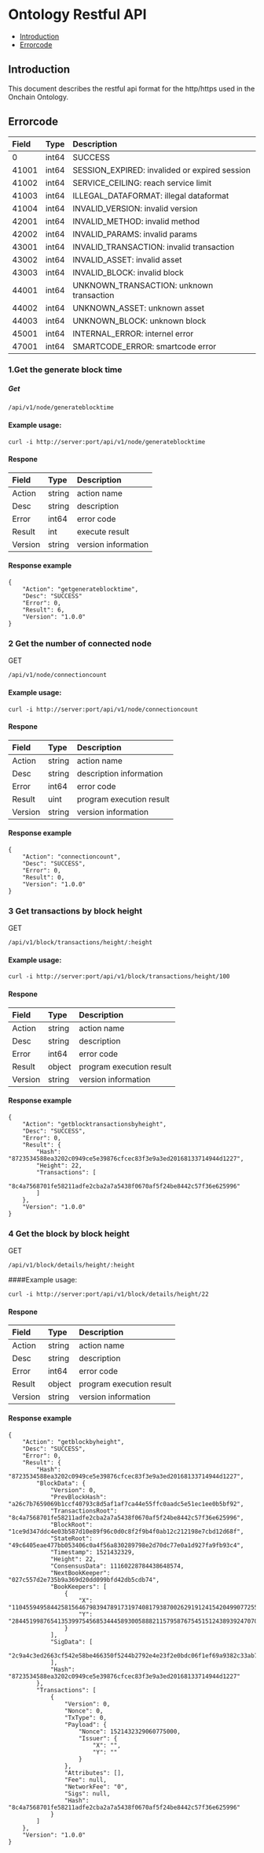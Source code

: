 # Ontology Restful API

* [Introduction](#Introduction)
* [Errorcode](#Errorcode)

## Introduction

This document describes the restful api format for the http/https used in the Onchain Ontology.

## Errorcode

| Field | Type | Description |
| :--- | :--- | :--- |
| 0 | int64 | SUCCESS |
| 41001 | int64 | SESSION\_EXPIRED: invalided or expired session |
| 41002 | int64 | SERVICE\_CEILING: reach service limit |
| 41003 | int64 | ILLEGAL\_DATAFORMAT: illegal dataformat |
| 41004 | int64 | INVALID\_VERSION: invalid version |
| 42001 | int64 | INVALID\_METHOD: invalid method |
| 42002 | int64 | INVALID\_PARAMS: invalid params |
| 43001 | int64 | INVALID\_TRANSACTION: invalid transaction |
| 43002 | int64 | INVALID\_ASSET: invalid asset |
| 43003 | int64 | INVALID\_BLOCK: invalid block |
| 44001 | int64 | UNKNOWN\_TRANSACTION: unknown transaction |
| 44002 | int64 | UNKNOWN\_ASSET: unknown asset |
| 44003 | int64 | UNKNOWN\_BLOCK: unknown block |
| 45001 | int64 | INTERNAL\_ERROR: internel error |
| 47001 | int64 | SMARTCODE\_ERROR: smartcode error |

### 1.Get the generate block time
##### Get

```
/api/v1/node/generateblocktime
```
#### Example usage:

```
curl -i http://server:port/api/v1/node/generateblocktime
```

#### Respone

| Field | Type | Description |
| :--- | :--- | :--- |
| Action | string | action name |
| Desc | string | description |
| Error | int64 | error code |
| Result | int | execute result |
| Version | string | version information |

#### Response example

```
{
    "Action": "getgenerateblocktime",
    "Desc": "SUCCESS"
    "Error": 0,
    "Result": 6,
    "Version": "1.0.0"
}
```
### 2 Get the number of connected node

GET

```
/api/v1/node/connectioncount
```

#### Example usage:

```
curl -i http://server:port/api/v1/node/connectioncount
```

#### Respone

| Field | Type | Description |
| :--- | :--- | :--- |
| Action | string | action name |
| Desc | string | description information |
| Error | int64 | error code |
| Result | uint | program execution result |
| Version | string | version information |

#### Response example

```
{
    "Action": "connectioncount",
    "Desc": "SUCCESS",
    "Error": 0,
    "Result": 0,
    "Version": "1.0.0"
}
```
### 3 Get transactions by block height

GET

```
/api/v1/block/transactions/height/:height
```

#### Example usage:

```
curl -i http://server:port/api/v1/block/transactions/height/100
```

#### Respone

| Field | Type | Description |
| :--- | :--- | :--- |
| Action | string | action name |
| Desc | string | description |
| Error | int64 | error code |
| Result | object | program execution result |
| Version | string | version information |

#### Response example

```
{
    "Action": "getblocktransactionsbyheight",
    "Desc": "SUCCESS",
    "Error": 0,
    "Result": {
        "Hash": "8723534588ea3202c0949ce5e39876cfcec83f3e9a3ed20168133714944d1227",
        "Height": 22,
        "Transactions": [
        "8c4a7568701fe58211adfe2cba2a7a5438f0670af5f24be8442c57f36e625996"        
        ]
    },    
    "Version": "1.0.0"
}
```
### 4 Get the block by block height

GET

```
/api/v1/block/details/height/:height
```

####Example usage:

```
curl -i http://server:port/api/v1/block/details/height/22
```

#### Respone

| Field | Type | Description |
| :--- | :--- | :--- |
| Action | string | action name |
| Desc | string | description |
| Error | int64 | error code |
| Result | object | program execution result |
| Version | string | version information |

#### Response example

```
{
    "Action": "getblockbyheight",
    "Desc": "SUCCESS",
    "Error": 0,
    "Result": {
        "Hash": "8723534588ea3202c0949ce5e39876cfcec83f3e9a3ed20168133714944d1227",
        "BlockData": {
            "Version": 0,
            "PrevBlockHash": "a26c7b7659069b1ccf40793c8d5af1af7ca44e55ffc0aadc5e51ec1ee0b5bf92",
            "TransactionsRoot": "8c4a7568701fe58211adfe2cba2a7a5438f0670af5f24be8442c57f36e625996",
            "BlockRoot": "1ce9d347ddc4e03b587d10e89f96c0d0c8f2f9b4f0ab12c212198e7cbd12d68f",
            "StateRoot": "49c6405eae477bb053406c0a4f56a830289798e2d70dc77e0a1d927fa9fb93c4",
            "Timestamp": 1521432329,
            "Height": 22,
            "ConsensusData": 11160228784438648574,
            "NextBookKeeper": "027c557d2e735b9a369d20dd099bfd42db5cdb74",
            "BookKeepers": [
                {
                    "X": "11045594958442581564679839478917319740817938700262919124154204990772552987783",
                    "Y": "28445199876541353997545685344458930058882115795876754515124389392470701852812"
                }
            ],
            "SigData": [
                "2c9a4c3ed2663cf542e58be466350f5244b2792e4e23f2e0bdc06f1ef69a9382c33ab7f31d1f8658f2ca90d578f1e55c20377659c62ce2ff0a526c6ac14cff41"
            ],
            "Hash": "8723534588ea3202c0949ce5e39876cfcec83f3e9a3ed20168133714944d1227"
        },
        "Transactions": [
            {
                "Version": 0,
                "Nonce": 0,
                "TxType": 0,
                "Payload": {
                    "Nonce": 1521432329060775000,
                    "Issuer": {
                        "X": "",
                        "Y": ""
                    }
                },
                "Attributes": [],
                "Fee": null,
                "NetworkFee": "0",
                "Sigs": null,
                "Hash": "8c4a7568701fe58211adfe2cba2a7a5438f0670af5f24be8442c57f36e625996"
            }
        ]
    },
    "Version": "1.0.0"
}
```

